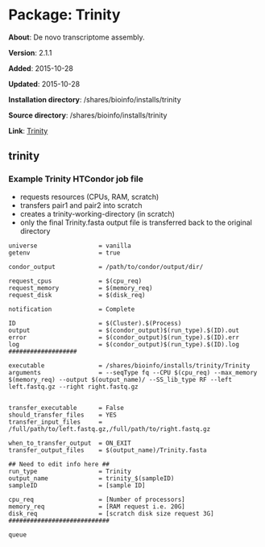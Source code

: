 # Package: Trinity

**About**: De novo transcriptome assembly.

**Version**: 2.1.1

**Added**: 2015-10-28

**Updated**: 2015-10-28

**Installation directory**: /shares/bioinfo/installs/trinity

**Source directory**: /shares/bioinfo/installs/trinity

**Link**: [Trinity](https://github.com/trinityrnaseq/trinityrnaseq/wiki)

## trinity

### Example Trinity HTCondor job file

* requests resources (CPUs, RAM, scratch)
* transfers pair1 and pair2 into scratch
* creates a trinity-working-directory (in scratch)
* only the final Trinity.fasta output file is transferred back to the original directory

```
universe                 = vanilla
getenv                   = true

condor_output            = /path/to/condor/output/dir/

request_cpus             = $(cpu_req)
request_memory           = $(memory_req)
request_disk             = $(disk_req)

notification             = Complete

ID                       = $(Cluster).$(Process)
output                   = $(condor_output)$(run_type).$(ID).out
error                    = $(condor_output)$(run_type).$(ID).err
log                      = $(condor_output)$(run_type).$(ID).log
###################

executable               = /shares/bioinfo/installs/trinity/Trinity
arguments                = --seqType fq --CPU $(cpu_req) --max_memory $(memory_req) --output $(output_name)/ --SS_lib_type RF --left left.fastq.gz --right right.fastq.gz


transfer_executable      = False
should_transfer_files    = YES
transfer_input_files     = /full/path/to/left.fastq.gz,/full/path/to/right.fastq.gz

when_to_transfer_output  = ON_EXIT
transfer_output_files    = $(output_name)/Trinity.fasta

## Need to edit info here ##
run_type                 = Trinity
output_name              = trinity_$(sampleID)
sampleID                 = [sample ID]

cpu_req                  = [Number of processors]
memory_req               = [RAM request i.e. 20G]
disk_req                 = [scratch disk size request 3G]
############################

queue
```
